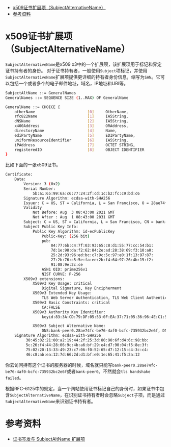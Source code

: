 - [x509证书扩展项（SubjectAlternativeName）](#x509证书扩展项subjectalternativename)
- [参考资料](#参考资料)

# x509证书扩展项（SubjectAlternativeName）

`SubjectAlternativeName`是x509 x3中的一个扩展项，该扩展项用于标记和界定证书持有者的身份。
对于证书持有者，一般使用`Subject`项标记，并使用`SubjectAlternativeName`扩展项提供更详细的持有者身份信息，缩写为`SAN`。它可以包括一个或者多个的电子邮件地址，域名，IP地址和URI等。

```bash
SubjectAltName ::= GeneralNames
GeneralNames ::= SEQUENCE SIZE (1..MAX) OF GeneralName

GeneralName ::= CHOICE {
    otherName                       [0]     OtherName,
    rfc822Name                      [1]     IA5String,
    dNSName                         [2]     IA5String,
    x400Address                     [3]     ORAddress,
    directoryName                   [4]     Name,
    ediPartyName                    [5]     EDIPartyName,
    uniformResourceIdentifier       [6]     IA5String,
    iPAddress                       [7]     OCTET STRING,
    registeredID                    [8]     OBJECT IDENTIFIER 
}
```

比如下面的一张x509证书。

```bash
Certificate:
    Data:
        Version: 3 (0x2)
        Serial Number:
            5b:a1:65:99:6a:c6:77:24:2f:cd:1c:b2:fc:c9:bd:c6
        Signature Algorithm: ecdsa-with-SHA256
        Issuer: C = US, ST = California, L = San Francisco, O = 28ae74fc-be76-4af0-bcfc-735932bc2e6f, CN = tlsca.28ae74fc-be76-4af0-bcfc-735932bc2e6f
        Validity
            Not Before: Aug  3 08:43:00 2021 GMT
            Not After : Aug  1 08:43:00 2031 GMT
        Subject: C = US, ST = California, L = San Francisco, CN = bank-peer0.28ae74fc-be76-4af0-bcfc-735932bc2e6f
        Subject Public Key Info:
            Public Key Algorithm: id-ecPublicKey
                Public-Key: (256 bit)
                pub:
                    04:77:6b:c4:7f:03:93:65:c8:d1:55:77:cc:54:b1:
                    7d:1e:98:da:f2:62:84:2e:ad:28:38:69:f3:10:a0:
                    25:2d:93:96:ed:bc:c7:9c:5c:97:e0:1f:13:97:87:
                    27:2b:76:c5:5e:fa:ee:2b:f4:64:97:26:4b:15:f2:
                    91:08:9e:2c:ce
                ASN1 OID: prime256v1
                NIST CURVE: P-256
        X509v3 extensions:
            X509v3 Key Usage: critical
                Digital Signature, Key Encipherment
            X509v3 Extended Key Usage: 
                TLS Web Server Authentication, TLS Web Client Authentication
            X509v3 Basic Constraints: critical
                CA:FALSE
            X509v3 Authority Key Identifier: 
                keyid:83:3A:CD:79:DF:05:53:0F:EA:37:71:05:36:96:4E:C1:59:E2:6D:A7:02:E0:7B:83:22:51:5B:AD:7B:D5:18:8A

            X509v3 Subject Alternative Name: 
                DNS:bank-peer0.28ae74fc-be76-4af0-bcfc-735932bc2e6f, DNS:bank-peer0
    Signature Algorithm: ecdsa-with-SHA256
         30:45:02:21:00:a2:19:44:2f:25:3d:80:90:6f:d4:6c:98:bb:
         5c:26:f4:44:28:06:9c:4b:a6:bf:29:e4:d7:90:04:f5:8e:3f:
         75:02:20:13:33:49:23:c7:06:f0:52:65:d7:12:15:c4:3c:c4:
         46:c8:ab:ea:12:7d:66:2d:d1:bf:e0:1e:65:41:f5:2a:12
```

你去访问持有这个证书的服务器的时候，域名就只能写`bank-peer0.28ae74fc-be76-4af0-bcfc-735932bc2e6f`或者`bank-peer0`。不然就会`tls handshake failed`。

根据RFC-6125中的规定，当一个网站使用证书标记自己的身份时，如果证书中包含`SubjectAlternativeName`，在识别证书持有者时会忽略`Subject`子项，而是通过`SubjectAlternativeName`来识别证书持有者。

# 参考资料

- [证书签发与 SubjectAltName 扩展项](https://zhuanlan.zhihu.com/p/157911310)
